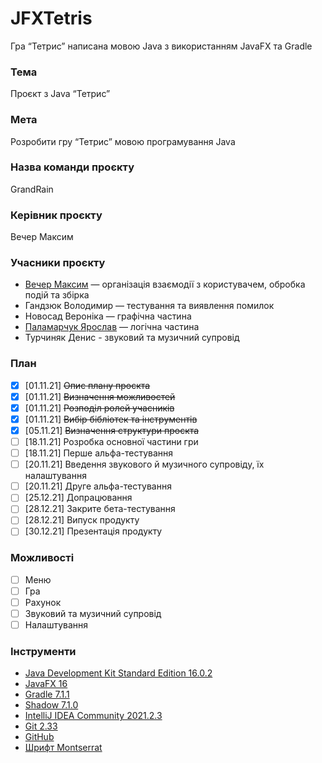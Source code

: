 # JFXTetris
Гра “Тетрис” написана мовою Java з використанням JavaFX та Gradle

### Тема
Проєкт з Java “Тетрис”
### Мета
Розробити гру “Тетрис” мовою програмування Java
### Назва команди проєкту
GrandRain
### Керівник проєкту
Вечер Максим
### Учасники проєкту
 - [Вечер Максим](https://github.com/Ieeht) — організація взаємодії з користувачем, обробка подій та збірка
 - Гандзюк Володимир — тестування та виявлення помилок
 - Новосад Вероніка — графічна частина
 - [Паламарчук Ярослав](https://github.com/dripthugger) — логічна частина
 - Турчиняк Денис - звуковий та музичний супровід
### План
 - [x] [01.11.21] ~~Опис плану проєкта~~
 - [x] [01.11.21] ~~Визначення можливостей~~
 - [x] [01.11.21] ~~Розподіл ролей учасників~~
 - [x] [01.11.21] ~~Вибір бібліотек та інструментів~~
 - [x] [05.11.21] ~~Визначення структури проєкта~~
 - [ ] [18.11.21] Розробка основної частини гри
 - [ ] [18.11.21] Перше альфа-тестування
 - [ ] [20.11.21] Введення звукового й музичного супровіду, їх налаштування
 - [ ] [20.11.21] Друге альфа-тестування
 - [ ] [25.12.21] Допрацювання
 - [ ] [28.12.21] Закрите бета-тестування
 - [ ] [28.12.21] Випуск продукту
 - [ ] [30.12.21] Презентація продукту
### Можливості
- [ ] Меню
- [ ] Гра
- [ ] Рахунок
- [ ] Звуковий та музичний супровід
- [ ] Налаштування
### Інструменти
- [Java Development Kit Standard Edition 16.0.2](https://www.oracle.com/java/technologies/javase/jdk16-archive-downloads.html)
- [JavaFX 16](https://gluonhq.com/products/javafx)
- [Gradle 7.1.1](https://github.com/gradle/gradle)
- [Shadow 7.1.0](https://plugins.gradle.org/plugin/com.github.johnrengelman.shadow)
- [IntelliJ IDEA Community 2021.2.3](https://www.jetbrains.com/ru-ru/idea)
- [Git 2.33](https://github.com/git/git)
- [GitHub](https://github.com)
- [Шрифт Montserrat](https://fonts.google.com/specimen/Montserrat)
